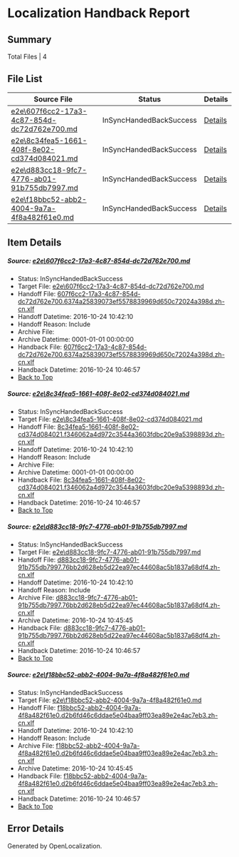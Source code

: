 # <a name='report-top'></a> Localization Handback Report

## Summary
 Total Files | 4

## File List
 Source File | Status | Details 
 ----------- | ------ | ------- 
 [e2e\607f6cc2-17a3-4c87-854d-dc72d762e700.md](https://github.com/OpenLocalizationTestOrg/ol-test0/blob/46ccfad15bfd7cac4aed415cd31ba32c85dfd67f/e2e/607f6cc2-17a3-4c87-854d-dc72d762e700.md) | InSyncHandedBackSuccess | [Details](#9dc3a99de5c0dd934c4988f468cfea7942d41b001)
 [e2e\8c34fea5-1661-408f-8e02-cd374d084021.md](https://github.com/OpenLocalizationTestOrg/ol-test0/blob/46ccfad15bfd7cac4aed415cd31ba32c85dfd67f/e2e/8c34fea5-1661-408f-8e02-cd374d084021.md) | InSyncHandedBackSuccess | [Details](#8b70d5be5897b36ae985ed07b52cd40028436d564)
 [e2e\d883cc18-9fc7-4776-ab01-91b755db7997.md](https://github.com/OpenLocalizationTestOrg/ol-test0/blob/46ccfad15bfd7cac4aed415cd31ba32c85dfd67f/e2e/d883cc18-9fc7-4776-ab01-91b755db7997.md) | InSyncHandedBackSuccess | [Details](#1d48b10a4f6d1f04dd18d187d9ddc2c7cc066f206)
 [e2e\f18bbc52-abb2-4004-9a7a-4f8a482f61e0.md](https://github.com/OpenLocalizationTestOrg/ol-test0/blob/46ccfad15bfd7cac4aed415cd31ba32c85dfd67f/e2e/f18bbc52-abb2-4004-9a7a-4f8a482f61e0.md) | InSyncHandedBackSuccess | [Details](#81e2c5c799c25c7963c36cb51bbf14dba183db017)

## Item Details
##### <a name='9dc3a99de5c0dd934c4988f468cfea7942d41b001'></a> Source: [e2e\607f6cc2-17a3-4c87-854d-dc72d762e700.md](https://github.com/OpenLocalizationTestOrg/ol-test0/blob/46ccfad15bfd7cac4aed415cd31ba32c85dfd67f/e2e/607f6cc2-17a3-4c87-854d-dc72d762e700.md)
* Status: InSyncHandedBackSuccess
* Target File: [e2e\607f6cc2-17a3-4c87-854d-dc72d762e700.md](https://github.com/OpenLocalizationTestOrg/ol-test0-zhcn/blob/3cd718ac367a58cd825d128566bb99c9fa2b9297/e2e/607f6cc2-17a3-4c87-854d-dc72d762e700.md)
* Handoff File: [607f6cc2-17a3-4c87-854d-dc72d762e700.6374a25839073ef5578839969d650c72024a398d.zh-cn.xlf](https://github.com/OpenLocalizationTestOrg/ol-test0-handoff/blob/6986c542317f1a836cfda7bcab5b1871e8ab3e21/ol-handoff/OpenLocalizationTestOrg/ol-test0-zhcn/qimu/ht/607f6cc2-17a3-4c87-854d-dc72d762e700.6374a25839073ef5578839969d650c72024a398d.zh-cn.xlf)
* Handoff Datetime: 2016-10-24 10:42:10
* Handoff Reason: Include
* Archive File: 
* Archive Datetime: 0001-01-01 00:00:00
* Handback File: [607f6cc2-17a3-4c87-854d-dc72d762e700.6374a25839073ef5578839969d650c72024a398d.zh-cn.xlf](https://github.com/OpenLocalizationTestOrg/ol-test0-handback/blob/7ef35670870741f93ef25db4109cbc8db021b492/ol-handback/OpenLocalizationTestOrg/ol-test0-zhcn/qimu/ht/607f6cc2-17a3-4c87-854d-dc72d762e700.6374a25839073ef5578839969d650c72024a398d.zh-cn.xlf)
* Handback Datetime: 2016-10-24 10:46:57
* [Back to Top](#report-top)

##### <a name='8b70d5be5897b36ae985ed07b52cd40028436d564'></a> Source: [e2e\8c34fea5-1661-408f-8e02-cd374d084021.md](https://github.com/OpenLocalizationTestOrg/ol-test0/blob/46ccfad15bfd7cac4aed415cd31ba32c85dfd67f/e2e/8c34fea5-1661-408f-8e02-cd374d084021.md)
* Status: InSyncHandedBackSuccess
* Target File: [e2e\8c34fea5-1661-408f-8e02-cd374d084021.md](https://github.com/OpenLocalizationTestOrg/ol-test0-zhcn/blob/3cd718ac367a58cd825d128566bb99c9fa2b9297/e2e/8c34fea5-1661-408f-8e02-cd374d084021.md)
* Handoff File: [8c34fea5-1661-408f-8e02-cd374d084021.f346062a4d972c3544a3603fdbc20e9a5398893d.zh-cn.xlf](https://github.com/OpenLocalizationTestOrg/ol-test0-handoff/blob/6986c542317f1a836cfda7bcab5b1871e8ab3e21/ol-handoff/OpenLocalizationTestOrg/ol-test0-zhcn/qimu/ht/8c34fea5-1661-408f-8e02-cd374d084021.f346062a4d972c3544a3603fdbc20e9a5398893d.zh-cn.xlf)
* Handoff Datetime: 2016-10-24 10:42:10
* Handoff Reason: Include
* Archive File: 
* Archive Datetime: 0001-01-01 00:00:00
* Handback File: [8c34fea5-1661-408f-8e02-cd374d084021.f346062a4d972c3544a3603fdbc20e9a5398893d.zh-cn.xlf](https://github.com/OpenLocalizationTestOrg/ol-test0-handback/blob/7ef35670870741f93ef25db4109cbc8db021b492/ol-handback/OpenLocalizationTestOrg/ol-test0-zhcn/qimu/ht/8c34fea5-1661-408f-8e02-cd374d084021.f346062a4d972c3544a3603fdbc20e9a5398893d.zh-cn.xlf)
* Handback Datetime: 2016-10-24 10:46:57
* [Back to Top](#report-top)

##### <a name='1d48b10a4f6d1f04dd18d187d9ddc2c7cc066f206'></a> Source: [e2e\d883cc18-9fc7-4776-ab01-91b755db7997.md](https://github.com/OpenLocalizationTestOrg/ol-test0/blob/46ccfad15bfd7cac4aed415cd31ba32c85dfd67f/e2e/d883cc18-9fc7-4776-ab01-91b755db7997.md)
* Status: InSyncHandedBackSuccess
* Target File: [e2e\d883cc18-9fc7-4776-ab01-91b755db7997.md](https://github.com/OpenLocalizationTestOrg/ol-test0-zhcn/blob/3cd718ac367a58cd825d128566bb99c9fa2b9297/e2e/d883cc18-9fc7-4776-ab01-91b755db7997.md)
* Handoff File: [d883cc18-9fc7-4776-ab01-91b755db7997.76bb2d628eb5d22ea97ec44608ac5b1837a68df4.zh-cn.xlf](https://github.com/OpenLocalizationTestOrg/ol-test0-handoff/blob/6986c542317f1a836cfda7bcab5b1871e8ab3e21/ol-handoff/OpenLocalizationTestOrg/ol-test0-zhcn/qimu/ht/d883cc18-9fc7-4776-ab01-91b755db7997.76bb2d628eb5d22ea97ec44608ac5b1837a68df4.zh-cn.xlf)
* Handoff Datetime: 2016-10-24 10:42:10
* Handoff Reason: Include
* Archive File: [d883cc18-9fc7-4776-ab01-91b755db7997.76bb2d628eb5d22ea97ec44608ac5b1837a68df4.zh-cn.xlf](https://github.com/OpenLocalizationTestOrg/ol-test0-handoff/blob/3a88a64584bca6afe0227aba86c647425951bcfe/ol-archive/OpenLocalizationTestOrg/ol-test0-zhcn/qimu/ht/d883cc18-9fc7-4776-ab01-91b755db7997.76bb2d628eb5d22ea97ec44608ac5b1837a68df4.zh-cn.xlf)
* Archive Datetime: 2016-10-24 10:45:45
* Handback File: [d883cc18-9fc7-4776-ab01-91b755db7997.76bb2d628eb5d22ea97ec44608ac5b1837a68df4.zh-cn.xlf](https://github.com/OpenLocalizationTestOrg/ol-test0-handback/blob/7ef35670870741f93ef25db4109cbc8db021b492/ol-handback/OpenLocalizationTestOrg/ol-test0-zhcn/qimu/ht/d883cc18-9fc7-4776-ab01-91b755db7997.76bb2d628eb5d22ea97ec44608ac5b1837a68df4.zh-cn.xlf)
* Handback Datetime: 2016-10-24 10:46:57
* [Back to Top](#report-top)

##### <a name='81e2c5c799c25c7963c36cb51bbf14dba183db017'></a> Source: [e2e\f18bbc52-abb2-4004-9a7a-4f8a482f61e0.md](https://github.com/OpenLocalizationTestOrg/ol-test0/blob/46ccfad15bfd7cac4aed415cd31ba32c85dfd67f/e2e/f18bbc52-abb2-4004-9a7a-4f8a482f61e0.md)
* Status: InSyncHandedBackSuccess
* Target File: [e2e\f18bbc52-abb2-4004-9a7a-4f8a482f61e0.md](https://github.com/OpenLocalizationTestOrg/ol-test0-zhcn/blob/3cd718ac367a58cd825d128566bb99c9fa2b9297/e2e/f18bbc52-abb2-4004-9a7a-4f8a482f61e0.md)
* Handoff File: [f18bbc52-abb2-4004-9a7a-4f8a482f61e0.d2b6fd46c6ddae5e04baa9ff03ea89e2e4ac7eb3.zh-cn.xlf](https://github.com/OpenLocalizationTestOrg/ol-test0-handoff/blob/6986c542317f1a836cfda7bcab5b1871e8ab3e21/ol-handoff/OpenLocalizationTestOrg/ol-test0-zhcn/qimu/ht/f18bbc52-abb2-4004-9a7a-4f8a482f61e0.d2b6fd46c6ddae5e04baa9ff03ea89e2e4ac7eb3.zh-cn.xlf)
* Handoff Datetime: 2016-10-24 10:42:10
* Handoff Reason: Include
* Archive File: [f18bbc52-abb2-4004-9a7a-4f8a482f61e0.d2b6fd46c6ddae5e04baa9ff03ea89e2e4ac7eb3.zh-cn.xlf](https://github.com/OpenLocalizationTestOrg/ol-test0-handoff/blob/3a88a64584bca6afe0227aba86c647425951bcfe/ol-archive/OpenLocalizationTestOrg/ol-test0-zhcn/qimu/ht/f18bbc52-abb2-4004-9a7a-4f8a482f61e0.d2b6fd46c6ddae5e04baa9ff03ea89e2e4ac7eb3.zh-cn.xlf)
* Archive Datetime: 2016-10-24 10:45:45
* Handback File: [f18bbc52-abb2-4004-9a7a-4f8a482f61e0.d2b6fd46c6ddae5e04baa9ff03ea89e2e4ac7eb3.zh-cn.xlf](https://github.com/OpenLocalizationTestOrg/ol-test0-handback/blob/7ef35670870741f93ef25db4109cbc8db021b492/ol-handback/OpenLocalizationTestOrg/ol-test0-zhcn/qimu/ht/f18bbc52-abb2-4004-9a7a-4f8a482f61e0.d2b6fd46c6ddae5e04baa9ff03ea89e2e4ac7eb3.zh-cn.xlf)
* Handback Datetime: 2016-10-24 10:46:57
* [Back to Top](#report-top)


## Error Details

Generated by OpenLocalization.

